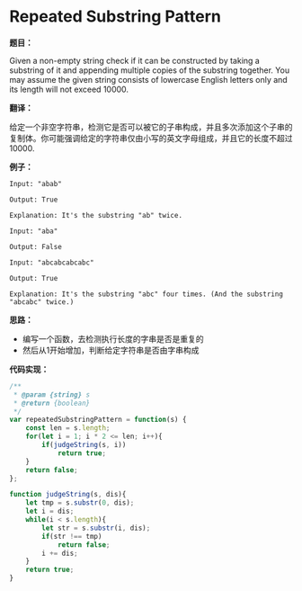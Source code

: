 # Repeated Substring Pattern

**题目：**

Given a non-empty string check if it can be constructed by taking a substring of it and appending multiple copies of the substring together. You may assume the given string consists of lowercase English letters only and its length will not exceed 10000.

**翻译：**

给定一个非空字符串，检测它是否可以被它的子串构成，并且多次添加这个子串的复制体。你可能强调给定的字符串仅由小写的英文字母组成，并且它的长度不超过10000.

**例子：**

```
Input: "abab"

Output: True

Explanation: It's the substring "ab" twice.
```

```
Input: "aba"

Output: False
```

```
Input: "abcabcabcabc"

Output: True

Explanation: It's the substring "abc" four times. (And the substring "abcabc" twice.)
```

**思路：**

* 编写一个函数，去检测执行长度的字串是否是重复的
* 然后从1开始增加，判断给定字符串是否由字串构成

**代码实现：**

```javascript
/**
 * @param {string} s
 * @return {boolean}
 */
var repeatedSubstringPattern = function(s) {
    const len = s.length;
    for(let i = 1; i * 2 <= len; i++){
        if(judgeString(s, i))
            return true;
    }
    return false;
};

function judgeString(s, dis){
    let tmp = s.substr(0, dis);
    let i = dis;
    while(i < s.length){
        let str = s.substr(i, dis);
        if(str !== tmp)
            return false;
        i += dis;
    }
    return true;
}
```